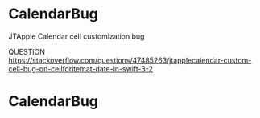 # CalendarBug
JTApple Calendar cell customization bug

QUESTION
https://stackoverflow.com/questions/47485263/jtapplecalendar-custom-cell-bug-on-cellforitemat-date-in-swift-3-2
# CalendarBug
